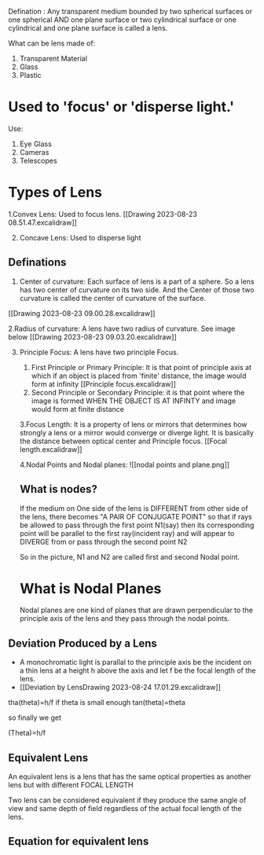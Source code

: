 Defination : Any transparent medium bounded by two spherical surfaces or one spherical AND one plane surface or two cylindrical surface or one cylindrical and one plane surface is called a lens.

What can be lens made of:
1. Transparent Material
2. Glass
3. Plastic
# Used to 'focus' or 'disperse light.'

Use:
1. Eye Glass
2. Cameras
3. Telescopes

# Types of Lens

1.Convex Lens: Used to focus lens.
[[Drawing 2023-08-23 08.51.47.excalidraw]] 

2. Concave Lens: Used to disperse light

## Definations
1. Center of curvature: Each surface of lens is a part of a sphere. So a lens has two center of curvature on its two side. And the Center of those two curvature is called the center of curvature of the surface.

[[Drawing 2023-08-23 09.00.28.excalidraw]]

2.Radius of curvature: A lens have two radius of curvature. See image below
[[Drawing 2023-08-23 09.03.20.excalidraw]]

3. Principle Focus:  A lens have two principle Focus.
	1. First Principle or Primary Principle: It is that point of principle axis at which if an object is placed from 'finite' distance, the image would form at infinity [[Principle focus.excalidraw]]
	4. Second Principle or Secondary Principle: it is that point where the image is formed WHEN THE OBJECT IS AT INFINTY and image would form at finite distance
	
	3.Focus Length: It is a property of lens or mirrors that determines how strongly a lens or a mirror would converge or diverge light. It is basically the distance between optical center and Principle focus. [[Focal length.excalidraw]]
	
	4.Nodal Points and Nodal planes:
	![[nodal points and plane.png]]
	##  What is nodes?
	If the medium on One side of the lens is DIFFERENT from other side of the lens,
	there becomes "A PAIR OF CONJUGATE POINT" so that if rays be allowed to pass through the first point N1(say) then its corresponding point will be parallel to the first ray(incident ray) and will appear to DIVERGE from or pass through the second point N2

	So in the picture, N1 and N2 are called first and second Nodal point.

	# What is Nodal Planes
	Nodal planes are one kind of planes that are drawn perpendicular to the principle axis of the lens and they pass through the nodal points.
## Deviation Produced by a Lens
- A monochromatic light is parallal to the principle axis be the incident on a thin lens at a height h above the axis and let f be the focal length of the lens.
- [[Deviation by LensDrawing 2023-08-24 17.01.29.excalidraw]]

tha(theta)=h/f
if theta is small enough
tan(theta)=theta

so finally we get

(Theta)=h/f
## Equivalent Lens

An equivalent lens is a lens that has the same optical properties as another lens but with different FOCAL LENGTH

Two lens can be considered equivalent if they produce the same angle of view and same depth of field regardless of the actual focal length of the lens.

## Equation for equivalent lens

 